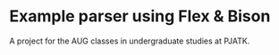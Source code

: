# Example parser using Flex & Bison

A project for the AUG classes in undergraduate studies at PJATK.
